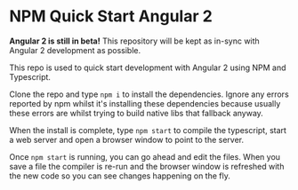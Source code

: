 # NPM Quick Start Angular 2

**Angular 2 is still in beta!** This repository will be kept as in-sync with Angular 2 development as possible.

This repo is used to quick start development with Angular 2 using NPM and Typescript.

Clone the repo and type `npm i` to install the dependencies. Ignore any errors reported by npm whilst it's installing these dependencies because usually these errors are whilst trying to build native libs that fallback anyway.

When the install is complete, type `npm start` to compile the typescript, start a web server and open a browser window to point to the server.

Once `npm start` is running, you can go ahead and edit the files. When you save a file the compiler is re-run and the browser window is refreshed with the new code so you can see changes happening on the fly.
